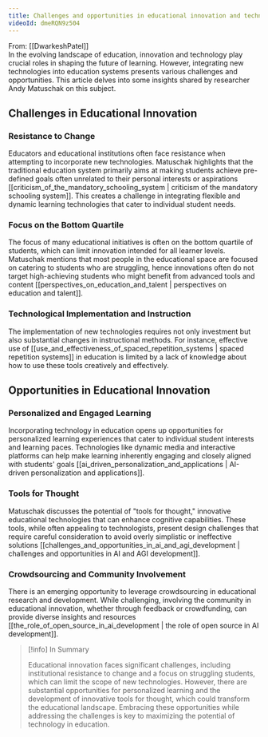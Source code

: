 ```yaml
---
title: Challenges and opportunities in educational innovation and technology
videoId: dmeRQN9z504
---
```


From: [[DwarkeshPatel]] <br/> 
In the evolving landscape of education, innovation and technology play crucial roles in shaping the future of learning. However, integrating new technologies into education systems presents various challenges and opportunities. This article delves into some insights shared by researcher Andy Matuschak on this subject.

## Challenges in Educational Innovation

### Resistance to Change
Educators and educational institutions often face resistance when attempting to incorporate new technologies. Matuschak highlights that the traditional education system primarily aims at making students achieve pre-defined goals often unrelated to their personal interests or aspirations [[criticism_of_the_mandatory_schooling_system | criticism of the mandatory schooling system]]. This creates a challenge in integrating flexible and dynamic learning technologies that cater to individual student needs.

### Focus on the Bottom Quartile
The focus of many educational initiatives is often on the bottom quartile of students, which can limit innovation intended for all learner levels. Matuschak mentions that most people in the educational space are focused on catering to students who are struggling, hence innovations often do not target high-achieving students who might benefit from advanced tools and content [[perspectives_on_education_and_talent | perspectives on education and talent]].

### Technological Implementation and Instruction
The implementation of new technologies requires not only investment but also substantial changes in instructional methods. For instance, effective use of [[use_and_effectiveness_of_spaced_repetition_systems | spaced repetition systems]] in education is limited by a lack of knowledge about how to use these tools creatively and effectively.

## Opportunities in Educational Innovation

### Personalized and Engaged Learning
Incorporating technology in education opens up opportunities for personalized learning experiences that cater to individual student interests and learning paces. Technologies like dynamic media and interactive platforms can help make learning inherently engaging and closely aligned with students' goals [[ai_driven_personalization_and_applications | AI-driven personalization and applications]].

### Tools for Thought
Matuschak discusses the potential of "tools for thought," innovative educational technologies that can enhance cognitive capabilities. These tools, while often appealing to technologists, present design challenges that require careful consideration to avoid overly simplistic or ineffective solutions [[challenges_and_opportunities_in_ai_and_agi_development | challenges and opportunities in AI and AGI development]].

### Crowdsourcing and Community Involvement
There is an emerging opportunity to leverage crowdsourcing in educational research and development. While challenging, involving the community in educational innovation, whether through feedback or crowdfunding, can provide diverse insights and resources [[the_role_of_open_source_in_ai_development | the role of open source in AI development]].

> [!info] In Summary
>
> Educational innovation faces significant challenges, including institutional resistance to change and a focus on struggling students, which can limit the scope of new technologies. However, there are substantial opportunities for personalized learning and the development of innovative tools for thought, which could transform the educational landscape. Embracing these opportunities while addressing the challenges is key to maximizing the potential of technology in education.